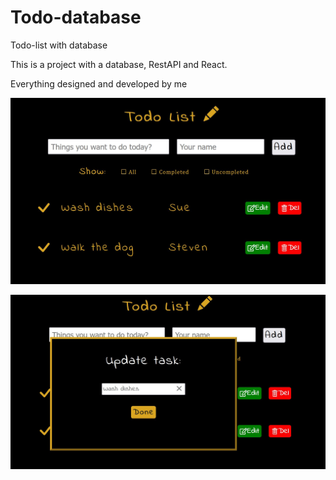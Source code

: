 # Todo-database
Todo-list with database


This is a project with a database, RestAPI and React.

Everything designed and developed by me

![image](/frontend/src/components/assets/pics/todolist1.JPG)

![image](/frontend/src/components/assets/pics/todolist2.JPG)

